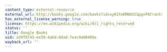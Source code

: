 ```yaml
---
content_type: external-resource
external_url: http://books.google.com/books?id=xyKIteKMNXUC&pg=PAfrontcover
has_external_license_warning: true
license: https://en.wikipedia.org/wiki/All_rights_reserved
status: ''
title: Google Books
uid: a39fbf45-ee30-4abd-8dad-feac9a88400a
wayback_url: ''
---
```

